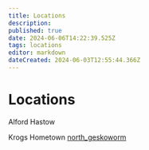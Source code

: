 ```yaml
---
title: Locations
description: 
published: true
date: 2024-06-06T14:22:39.525Z
tags: locations
editor: markdown
dateCreated: 2024-06-03T12:55:44.366Z
---
```


# Locations

Alford
Hastow

Krogs Hometown [north_geskoworm](/locations/north_geskoworm)